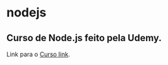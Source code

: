 # nodejs

## Curso de Node.js feito pela Udemy.

Link para o [Curso link](https://www.udemy.com/course/nodejs-the-complete-guide).
